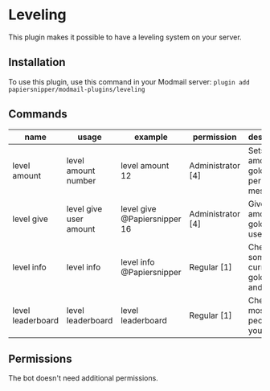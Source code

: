 # Leveling

This plugin makes it possible to have a leveling system on your server.

## Installation

To use this plugin, use this command in your Modmail server: `plugin add papiersnipper/modmail-plugins/leveling`

## Commands

| name               | usage                  | example                      | permission         |description                                   |
|--------------------|------------------------|------------------------------|--------------------|----------------------------------------------|
| level amount       | level amount number    | level amount 12              | Administrator [4]  | Sets the amount of gold given per message    |
| level give         | level give user amount | level give @Papiersnipper 16 | Administrator [4]  | Gives an amount of gold to the user          |
| level info         | level info             | level info @Papiersnipper    | Regular [1]        | Check someone's current gold, exp and level  |
| level leaderboard  | level leaderboard      | level leaderboard            | Regular [1]        | Check the most active people on your server  |

## Permissions

The bot doesn't need additional permissions.